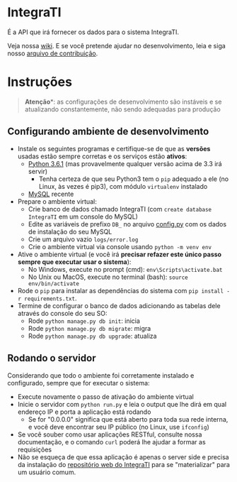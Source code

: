 # IntegraTI

É a API que irá fornecer os dados para o sistema IntegraTI.

Veja nossa [wiki](https://github.com/bti-imd/IntegraTI-API/wiki). E se você pretende ajudar no desenvolvimento, leia e siga nosso [arquivo de contribuição](./CONTRIBUTING.md).

# Instruções

> **Atenção***: as configurações de desenvolvimento são instáveis e se atualizando constantemente, não sendo adequadas para produção

## Configurando ambiente de desenvolvimento

- Instale os seguintes programas e certifique-se de que as **versões** usadas estão sempre corretas e os serviços estão **ativos**:
    - [Python 3.6.1](https://www.python.org/downloads/release/python-361) (mas provavelmente qualquer versão acima de 3.3 irá servir)
        - Tenha certeza de que seu Python3 tem o ```pip``` adequado a ele (no Linux, às vezes é pip3), com módulo ```virtualenv``` instalado
    - [MySQL](https://dev.mysql.com/downloads/installer/) recente
- Prepare o ambiente virtual:
    - Crie banco de dados chamado IntegraTI (com ```create database IntegraTI``` em um console do MySQL)
    - Edite as variáveis de prefixo ```DB_``` no arquivo [config.py](./config.py) com os dados de instalação do seu MySQL
    - Crie um arquivo vazio ```logs/error.log```
    - Crie o ambiente virtual via console usando ```python -m venv env```
- Ative o ambiente virtual (e você irá **precisar refazer este único passo sempre que executar usar o sistema**):
    - No Windows, execute no prompt (cmd): ```env\Scripts\activate.bat```
    - No Unix ou MacOS, execute no terminal (bash): ```source env/bin/activate```
- Rode o ```pip``` para instalar as dependências do sistema com ```pip install -r requirements.txt```.
- Termine de configurar o banco de dados adicionando as tabelas dele através do console do seu SO:
    - Rode ```python manage.py db init```: inicia
    - Rode ```python manage.py db migrate```: migra
    - Rode ```python manage.py db upgrade```: atualiza

## Rodando o servidor

Considerando que todo o ambiente foi corretamente instalado e configurado, sempre que for executar o sistema:

- Execute novamente o passo de ativação do ambiente virtual
- Inicie o servidor com ```python run.py``` e leia o output que lhe dirá em qual endereço IP e porta a aplicação está rodando
    - Se for "0.0.0.0" significa que está aberto para toda sua rede interna, e você deve encontrar seu IP público (no Linux, use ```ifconfig```)
- Se você souber como usar aplicações RESTful, consulte nossa documentação, e o comando ```curl``` poderá lhe ajudar a formar as requisições
- Não se esqueça de que essa aplicação é apenas o server side e precisa da instalação do [repositório web do IntegraTI](https://github.com/discentes-imd/IntegraTI-Web) para se "materializar" para um usuário comum.
